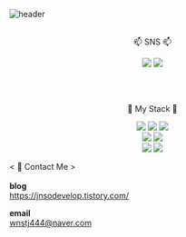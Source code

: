 ![header](https://capsule-render.vercel.app/api?type=rect&color=auto&height=300&section=header&text=Welcome&fontSize=100&desc=JunseoPark%20Profile&descAlignY=65&descAlign=64)
</br></br>
<p align="center">📫 SNS 📫 </p>

<p align="center">
<a href="https://www.instagram.com/znsojtf" target="_blank"><img src="https://img.shields.io/badge/instagram-ff69b4?style=flat-square&logo=instagram&logoColor=white"/></a>
<a href="https://jnsodevelop.tistory.com/" target="_blank"><img src="https://img.shields.io/badge/tistory-9cf?style=flat-square&logo=tistory&logoColor=white"/></a>
</p></br></br>

<p align="center">🔭 My Stack 🔭</p>
<p align="center">
 <img src="https://img.shields.io/badge/Python-3766AB?style=flat-square&logo=Python&logoColor=white"/>
 <img src="https://img.shields.io/badge/C++-yellow?style=flat-square&logo=C%2B%2b&logoColor=white"/>
 <img src="https://img.shields.io/badge/Java-orange?style=flat-square&logo=Eclipse IDE&logoColor=white"/></br>
 <img src="https://img.shields.io/badge/HTML-green?style=flat-square&logo=HTML5&logoColor=white"/>
 <img src="https://img.shields.io/badge/CSS-lightgrey?style=flat-square&logo=CSS3&logoColor=white"/><br>
 <img src="https://img.shields.io/badge/Spring-blue?style=flat-square&logo=Spring&logoColor=white"/>
 <img src="https://img.shields.io/badge/MySQL-red?style=flat-square&logo=MySQL&logoColor=white"/>
</p>


< 💬 Contact Me >
<br><br>
**blog**
<br>
https://jnsodevelop.tistory.com/

**email**
<br>
wnstj444@naver.com

<!--
**JunseoParKK/JunseoParKK** is a ✨ _special_ ✨ repository because its `README.md` (this file) appears on your GitHub profile.
Here are some ideas to get you started:

- 🔭 I’m currently working on ...
- 🌱 I’m currently learning ...
- 👯 I’m looking to collaborate on ...
- 🤔 I’m looking for help with ...
- 💬 Ask me about ...
- 📫 How to reach me: ...
- 😄 Pronouns: ...
- ⚡ Fun fact: ...
-->
